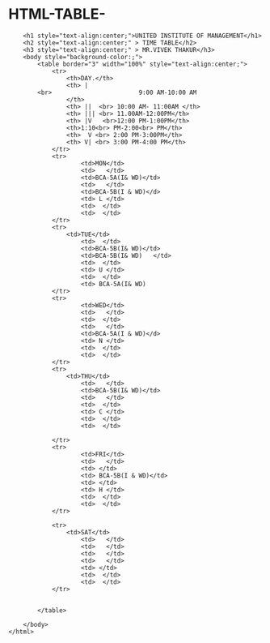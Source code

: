 # HTML-TABLE-
<DOCTYPE HTML>
	<html>
		<head>
			<title>UNITED INSTITUTE OF MANAGEMENT</title>
		</head>
		
		<h1 style="text-align:center;">UNITED INSTITUTE OF MANAGEMENT</h1>
		<h2 style="text-align:center;" > TIME TABLE</h2>
		<h3 style="text-align:center;" > MR.VIVEK THAKUR</h3>
		<body style="background-color:;">
			<table border="3" width="100%" style="text-align:center;">
				<tr>
					<th>DAY.</th>
					<th> |
			<br>					    9:00 AM-10:00 AM
					</th>
					<th> ||  <br> 10:00 AM- 11:00AM </th>
					<th> ||| <br> 11.00AM-12:00PM</th>
					<th> |V   <br>12:00 PM-1:00PM</th>
					<th>1:10<br> PM-2:00<br> PM</th>
					<th>  V <br> 2:00 PM-3:00PM</th>
					<th> V| <br> 3:00 PM-4:00 PM</th>
				</tr>
				<tr>
						<td>MON</td>
						<td>   </td>
						<td>BCA-5A(I& WD)</td>
						<td>   </td>
						<td>BCA-5B(I & WD)</d>
						<td> L </td>
						<td>  </td>
						<td>  </td>
				</tr>
				<tr>
					<td>TUE</td>
						<td>  </td>
						<td>BCA-5B(I& WD)</td>
						<td>BCA-5B(I& WD)   </td>
						<td>  </td>
						<td> U </td>
						<td>  </td>
						<td> BCA-5A(I& WD)
				</tr>
				<tr>
						<td>WED</td>
						<td>   </td>
						<td>  </td>
						<td>   </td>
						<td>BCA-5A(I & WD)</d>
						<td> N </td>
						<td>  </td>
						<td>  </td>
				</tr>
				<tr>
					<td>THU</td>
						<td>   </td>
						<td>BCA-5B(I& WD)</td>
						<td>   </td>
						<td>  </td>
						<td> C </td>
						<td>  </td>
						<td>  </td>
						
				</tr>
				<tr>
						<td>FRI</td>
						<td>   </td>
						<td> </td>
						<td> BCA-5B(I & WD)</td>
						<td> </td>
						<td> H </td>
						<td>  </td>
						<td>  </td>
				</tr>
				
				<tr>
					<td>SAT</td>
						<td>   </td>
						<td>   </td>
						<td>   </td>
						<td>   </td>
						<td> </td>
						<td>  </td>
						<td>  </td>
				</tr>
			
						
			</table>
			
		</body>
	</html>	
